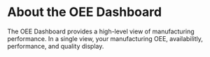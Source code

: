 # About the OEE Dashboard

 The OEE Dashboard provides a high-level view of manufacturing performance. In a single view, your manufacturing OEE, availabilitly, performance, and quality display.
 
 